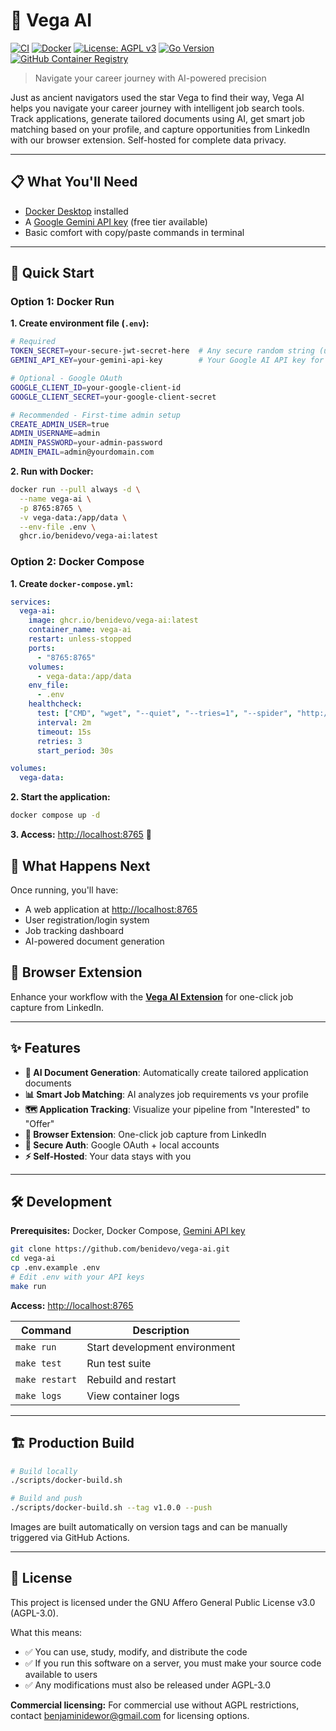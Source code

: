 # 🌟 Vega AI

[![CI](https://github.com/benidevo/vega-ai/workflows/CI/badge.svg)](https://github.com/benidevo/vega-ai/actions/workflows/ci.yaml)
[![Docker](https://github.com/benidevo/vega-ai/workflows/Build%20and%20Push%20Docker%20Image/badge.svg)](https://github.com/benidevo/vega-ai/actions/workflows/docker-build.yml)
[![License: AGPL v3](https://img.shields.io/badge/License-AGPL_v3-blue.svg)](https://www.gnu.org/licenses/agpl-3.0)
[![Go Version](https://img.shields.io/badge/Go-1.24+-blue.svg)](https://golang.org/)
[![GitHub Container Registry](https://img.shields.io/badge/ghcr.io-vega--ai-blue)](https://github.com/benidevo/vega-ai/pkgs/container/vega-ai)

> Navigate your career journey with AI-powered precision

Just as ancient navigators used the star Vega to find their way, Vega AI helps you navigate your career journey with intelligent job search tools. Track applications, generate tailored documents using AI, get smart job matching based on your profile, and capture opportunities from LinkedIn with our browser extension. Self-hosted for complete data privacy.

---

## 📋 What You'll Need

- [Docker Desktop](https://www.docker.com/products/docker-desktop/) installed
- A [Google Gemini API key](https://aistudio.google.com/app/apikey) (free tier available)
- Basic comfort with copy/paste commands in terminal

---

## 🚀 Quick Start

### Option 1: Docker Run

**1. Create environment file (`.env`):**

```bash
# Required
TOKEN_SECRET=your-secure-jwt-secret-here  # Any secure random string (used for user sessions)
GEMINI_API_KEY=your-gemini-api-key        # Your Google AI API key for document generation

# Optional - Google OAuth
GOOGLE_CLIENT_ID=your-google-client-id
GOOGLE_CLIENT_SECRET=your-google-client-secret

# Recommended - First-time admin setup
CREATE_ADMIN_USER=true
ADMIN_USERNAME=admin
ADMIN_PASSWORD=your-admin-password
ADMIN_EMAIL=admin@yourdomain.com
```

**2. Run with Docker:**

```bash
docker run --pull always -d \
  --name vega-ai \
  -p 8765:8765 \
  -v vega-data:/app/data \
  --env-file .env \
  ghcr.io/benidevo/vega-ai:latest
```

### Option 2: Docker Compose

**1. Create `docker-compose.yml`:**

```yaml
services:
  vega-ai:
    image: ghcr.io/benidevo/vega-ai:latest
    container_name: vega-ai
    restart: unless-stopped
    ports:
      - "8765:8765"
    volumes:
      - vega-data:/app/data
    env_file:
      - .env
    healthcheck:
      test: ["CMD", "wget", "--quiet", "--tries=1", "--spider", "http://localhost:8765/health"]
      interval: 2m
      timeout: 15s
      retries: 3
      start_period: 30s

volumes:
  vega-data:
```

**2. Start the application:**

```bash
docker compose up -d
```

**3. Access:** <http://localhost:8765> 🎉

## 🎯 What Happens Next

Once running, you'll have:

- A web application at <http://localhost:8765>
- User registration/login system
- Job tracking dashboard
- AI-powered document generation

## 🔗 Browser Extension

Enhance your workflow with the [**Vega AI Extension**](https://github.com/benidevo/vega-ai-extension) for one-click job capture from LinkedIn.

---

## ✨ Features

- **🤖 AI Document Generation**: Automatically create tailored application documents
- **📊 Smart Job Matching**: AI analyzes job requirements vs your profile
- **🗺️ Application Tracking**: Visualize your pipeline from "Interested" to "Offer"
- **🔗 Browser Extension**: One-click job capture from LinkedIn
- **🔐 Secure Auth**: Google OAuth + local accounts
- **⚡ Self-Hosted**: Your data stays with you

---

## 🛠️ Development

**Prerequisites:** Docker, Docker Compose, [Gemini API key](https://aistudio.google.com/app/apikey)

```bash
git clone https://github.com/benidevo/vega-ai.git
cd vega-ai
cp .env.example .env
# Edit .env with your API keys
make run
```

**Access:** <http://localhost:8765>

| Command | Description |
|---------|-------------|
| `make run` | Start development environment |
| `make test` | Run test suite |
| `make restart` | Rebuild and restart |
| `make logs` | View container logs |

---

## 🏗️ Production Build

```bash
# Build locally
./scripts/docker-build.sh

# Build and push
./scripts/docker-build.sh --tag v1.0.0 --push
```

Images are built automatically on version tags and can be manually triggered via GitHub Actions.

---

## 📝 License

This project is licensed under the GNU Affero General Public License v3.0 (AGPL-3.0).

What this means:

- ✅ You can use, study, modify, and distribute the code
- ✅ If you run this software on a server, you must make your source code available to users
- ✅ Any modifications must also be released under AGPL-3.0

**Commercial licensing:** For commercial use without AGPL restrictions, contact <benjaminidewor@gmail.com> for licensing options.

